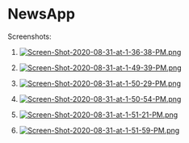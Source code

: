 # NewsApp

Screenshots:

1. [![Screen-Shot-2020-08-31-at-1-36-38-PM.png](https://i.postimg.cc/k4mD8fcp/Screen-Shot-2020-08-31-at-1-36-38-PM.png)](https://postimg.cc/hJ2SR8NL)

2. [![Screen-Shot-2020-08-31-at-1-49-39-PM.png](https://i.postimg.cc/hGYDKMJY/Screen-Shot-2020-08-31-at-1-49-39-PM.png)](https://postimg.cc/Ny1q46k8)

3. [![Screen-Shot-2020-08-31-at-1-50-29-PM.png](https://i.postimg.cc/65hB8B2n/Screen-Shot-2020-08-31-at-1-50-29-PM.png)](https://postimg.cc/9rz6S5BQ) 

4. [![Screen-Shot-2020-08-31-at-1-50-54-PM.png](https://i.postimg.cc/3N53vRFC/Screen-Shot-2020-08-31-at-1-50-54-PM.png)](https://postimg.cc/47PCCXMm)

5. [![Screen-Shot-2020-08-31-at-1-51-21-PM.png](https://i.postimg.cc/yxmsXHfq/Screen-Shot-2020-08-31-at-1-51-21-PM.png)](https://postimg.cc/ctLp0VyT)

6. [![Screen-Shot-2020-08-31-at-1-51-59-PM.png](https://i.postimg.cc/Vsnfcqz7/Screen-Shot-2020-08-31-at-1-51-59-PM.png)](https://postimg.cc/9zX5dqRT)
